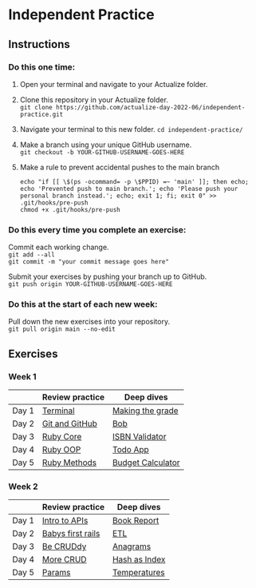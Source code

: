 # Independent Practice

## Instructions

### Do this one time:

1. Open your terminal and navigate to your Actualize folder.

2. Clone this repository in your Actualize folder.  
   `git clone https://github.com/actualize-day-2022-06/independent-practice.git`

3. Navigate your terminal to this new folder.
   `cd independent-practice/`

4. Make a branch using your unique GitHub username.  
   `git checkout -b YOUR-GITHUB-USERNAME-GOES-HERE`

5. Make a rule to prevent accidental pushes to the main branch

   ```
   echo "if [[ \$(ps -ocommand= -p \$PPID) =~ 'main' ]]; then echo; echo 'Prevented push to main branch.'; echo 'Please push your personal branch instead.'; echo; exit 1; fi; exit 0" >> .git/hooks/pre-push
   chmod +x .git/hooks/pre-push
   ```

### Do this every time you complete an exercise:

Commit each working change.  
`git add --all`  
`git commit -m "your commit message goes here"`

Submit your exercises by pushing your branch up to GitHub.  
`git push origin YOUR-GITHUB-USERNAME-GOES-HERE`

### Do this at the start of each new week:

Pull down the new exercises into your repository.  
`git pull origin main --no-edit`

## Exercises

### Week 1

|       | Review practice  | Deep dives  |
| ----- | ----------------------------------------------------------- | ------------------------------------------------- |
| Day 1 | [Terminal](w01/terminal)                                    | [Making the grade](w01/01_grades)                 |
| Day 2 | [Git and GitHub](w01/git_and_github)                        | [Bob](w01/02_bob)                                 |
| Day 3 | [Ruby Core](w01/ruby_core)                                  | [ISBN Validator](w01/03_isbn)                     |
| Day 4 | [Ruby OOP](w01/ruby_oop)                                    | [Todo App](w01/04_todo)                           |
| Day 5 | [Ruby Methods](w01/ruby_methods)                            | [Budget Calculator](w01/05_budget)                |


### Week 2

|       | Review practice  | Deep dives  |
| ----- | ----------------------------------------------------------- | ------------------------------------------------- |
| Day 1 | [Intro to APIs](w02/intro_to_apis)                                    | [Book Report](w02/06_book_report)                 |
| Day 2 | [Babys first rails](w02/babys_first_rails)                        | [ETL](w02/07_etl)                                 |
| Day 3 | [Be CRUDdy](w02/be_cruddy)                                  | [Anagrams](w02/08_anagrams)                     |
| Day 4 | [More CRUD](w02/more_crud)                                    | [Hash as Index](w02/09_hash_as_index)                           |
| Day 5 | [Params](w02/params)                            | [Temperatures](w02/10_temperatures)                |